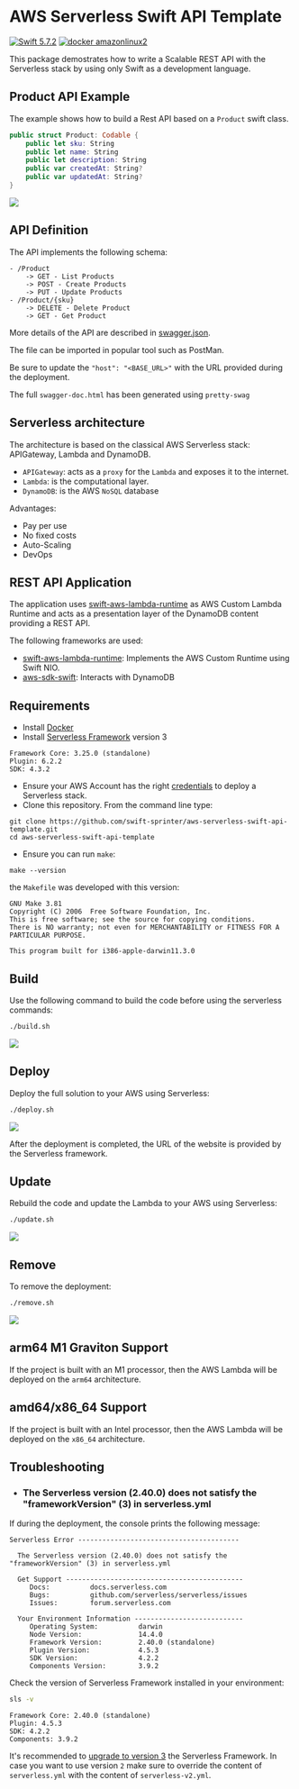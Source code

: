 # AWS Serverless Swift API Template

[![Swift 5.7.2](https://img.shields.io/badge/Swift-5.7.2-blue.svg)](https://swift.org/download/) [![docker amazonlinux2](https://img.shields.io/badge/docker-amazonlinux2-orange.svg)](https://swift.org/download/)

This package demostrates how to write a Scalable REST API with the Serverless stack by using only Swift as a development language.

## Product API Example

The example shows how to build a Rest API based on a `Product` swift class.

```swift
public struct Product: Codable {
    public let sku: String
    public let name: String
    public let description: String
    public var createdAt: String?
    public var updatedAt: String?
}
```
![](images/postman.png)

## API Definition

The API implements the following schema:

```
- /Product
    -> GET - List Products
    -> POST - Create Products
    -> PUT - Update Products
- /Product/{sku}
    -> DELETE - Delete Product
    -> GET - Get Product
```

More details of the API are described in [swagger.json](swagger.json).

The file can be imported in popular tool such as PostMan.

Be sure to update the `"host": "<BASE_URL>"` with the URL provided during the deployment.

The full `swagger-doc.html` has been generated using `pretty-swag`

## Serverless architecture

The architecture is based on the classical AWS Serverless stack: APIGateway, Lambda and DynamoDB.
- `APIGateway`: acts as a `proxy` for the `Lambda` and exposes it to the internet.
- `Lambda`: is the computational layer.
- `DynamoDB`: is the AWS `NoSQL` database

Advantages:
- Pay per use
- No fixed costs
- Auto-Scaling
- DevOps

## REST API Application

The application uses [swift-aws-lambda-runtime](https://github.com/swift-server/swift-aws-lambda-runtime/) as AWS Custom Lambda Runtime and acts as a presentation layer of the DynamoDB content providing a REST API.

The following frameworks are used:
- [swift-aws-lambda-runtime](https://github.com/swift-server/swift-aws-lambda-runtime/): Implements the AWS Custom Runtime using Swift NIO.
- [aws-sdk-swift](https://github.com/swift-aws/aws-sdk-swift): Interacts with DynamoDB

## Requirements

- Install [Docker](https://docs.docker.com/install/)
- Install [Serverless Framework](https://www.serverless.com/framework/docs/getting-started/) version 3

```
Framework Core: 3.25.0 (standalone)
Plugin: 6.2.2
SDK: 4.3.2
```

- Ensure your AWS Account has the right [credentials](https://www.serverless.com/framework/docs/providers/aws/guide/credentials/) to deploy a Serverless stack.
- Clone this repository. From the command line type:

```console
git clone https://github.com/swift-sprinter/aws-serverless-swift-api-template.git
cd aws-serverless-swift-api-template
```
- Ensure you can run `make`:

```console
make --version
```

the `Makefile` was developed with this version:
```
GNU Make 3.81
Copyright (C) 2006  Free Software Foundation, Inc.
This is free software; see the source for copying conditions.
There is NO warranty; not even for MERCHANTABILITY or FITNESS FOR A
PARTICULAR PURPOSE.

This program built for i386-apple-darwin11.3.0
```

## Build

Use the following command to build the code before using the serverless commands:
```bash
./build.sh
```

![](images/build.png)

## Deploy

Deploy the full solution to your AWS using Serverless:
```bash
./deploy.sh
```

![](images/deploy.png)

After the deployment is completed, the URL of the website is provided by the Serverless framework.

## Update

Rebuild the code and update the Lambda to your AWS using Serverless:
```bash
./update.sh
```

![](images/update.png)

## Remove

To remove the deployment:
```bash
./remove.sh
```

![](images/remove.png)

## arm64 M1 Graviton Support

If the project is built with an M1 processor, then the AWS Lambda will be deployed on the `arm64` architecture.

## amd64/x86_64 Support

If the project is built with an Intel processor, then the AWS Lambda will be deployed on the `x86_64` architecture.

## Troubleshooting


- ### The Serverless version (2.40.0) does not satisfy the "frameworkVersion" (3) in serverless.yml

If during the deployment, the console prints the following message:

```
Serverless Error ----------------------------------------
 
  The Serverless version (2.40.0) does not satisfy the "frameworkVersion" (3) in serverless.yml
 
  Get Support --------------------------------------------
     Docs:          docs.serverless.com
     Bugs:          github.com/serverless/serverless/issues
     Issues:        forum.serverless.com
 
  Your Environment Information ---------------------------
     Operating System:          darwin
     Node Version:              14.4.0
     Framework Version:         2.40.0 (standalone)
     Plugin Version:            4.5.3
     SDK Version:               4.2.2
     Components Version:        3.9.2
```

Check the version of Serverless Framework installed in your environment:
```bash
sls -v
```

```
Framework Core: 2.40.0 (standalone)
Plugin: 4.5.3
SDK: 4.2.2
Components: 3.9.2
```

It's recommended to [upgrade to version 3](https://www.serverless.com/framework/docs/guides/upgrading-v3) the Serverless Framework. 
In case you want to use version `2` make sure to override the content of `serverless.yml` with the content of `serverless-v2.yml`.

